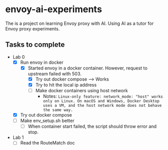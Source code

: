 # envoy-ai-experiments

The is a project on learning Envoy proxy with AI. Using AI as a tutor for Envoy proxy experiments. 

## Tasks to complete
- Lab 0
  - [X] Run envoy in docker
    - [X] Started envoy in a docker container. However, request to upstream failed with 503.  
      - [X] Try out docker compose --> Works
      - [X] Try to hit the local ip address
      - [ ] Make docker containers using host network
        - Notes: 
        `Linux-only feature: network_mode: "host" works only on Linux. On macOS and Windows, Docker Desktop uses a VM, and the host network mode does not behave the same way.`
  - [X] Try out docker compose
  - [ ] Make env_setup.sh better
    - [ ] When container start failed, the script should throw error and stop.
- Lab 1 
  - [ ] Read the RouteMatch doc 